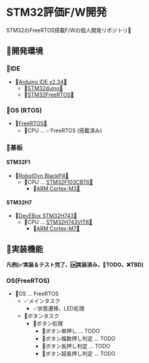 # STM32評価F/W開発

STM32のFreeRTOS搭載F/Wの個人開発リポジトリ🥳

## 📍開発環境

### 📍IDE

- 📍[Arduino IDE v2.34🔗](https://github.com/arduino/arduino-ide/releases/tag/2.3.4)
  - 📍[STM32duino🔗](https://github.com/stm32duino)
  - 📍[STM32FreeRTOS🔗](https://github.com/stm32duino/STM32FreeRTOS)

### 📍OS (RTOS)

- 📍[FreeRTOS🔗](https://www.freertos.org/)
  - 📍CPU ... ✅FreeRTOS (搭載済み)

### 📍基板

#### STM32F1

- 📍[RobotDyn BlackPill🔗](https://robotdyn.com/stm32-arm-arduino-mini-system-dev-board-blue-pill-with-arduino-bootloader.html)
  - 📍CPU ... [STM32F103CBT6🔗](https://www.st.com/en/microcontrollers-microprocessors/stm32f103c8.html)
    - 📍[ARM Cortex-M3🔗](https://www.arm.com/ja/products/silicon-ip-cpu/cortex-m/cortex-m3)

#### STM32H7

- 📍[DevEBox STM32H743🔗](https://github.com/mcauser/MCUDEV_DEVEBOX_H7XX_M)
  - 📍CPU ... [STM32H743VIT6🔗](https://www.st.com/ja/microcontrollers-microprocessors/stm32h743-753.html)
    - 📍[ARM Cortex-M7🔗](https://www.arm.com/ja/products/silicon-ip-cpu/cortex-m/cortex-m7)

## 📍実装機能

**凡例(✅実装＆テスト完了、🆗実装済み、🚩TODO、❌TBD)**

### OS(FreeRTOS)

- 📍OS ... FreeRTOS
  - ✅メインタスク
    - ✅状態遷移、LED処理
  - 🚩ボタンタスク
    - 🚩ボタン処理
      - 🚩ボタン単押し ... TODO
      - 🚩ボタン複数押し判定 ... TODO
      - 🚩ボタン長押し判定 ... TODO
      - 🚩ボタン超長押し判定 ... TODO
